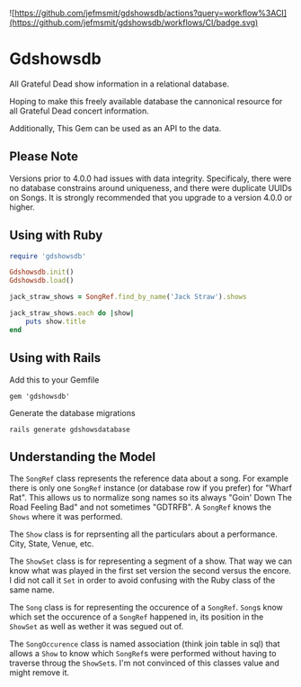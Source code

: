 ![https://github.com/jefmsmit/gdshowsdb/actions?query=workflow%3ACI](https://github.com/jefmsmit/gdshowsdb/workflows/CI/badge.svg)

# Gdshowsdb
All Grateful Dead show information in a relational database.

Hoping to make this freely available database the cannonical resource for all Grateful Dead concert information.

Additionally, This Gem can be used as an API to the data.

## Please Note
Versions prior to 4.0.0 had issues with data integrity. Specificaly, there were no database constrains around
uniqueness, and there were duplicate UUIDs on Songs. It is strongly recommended that you upgrade to a version
4.0.0 or higher.

## Using with Ruby

```ruby
require 'gdshowsdb'

Gdshowsdb.init()
Gdshowsdb.load()

jack_straw_shows = SongRef.find_by_name('Jack Straw').shows

jack_straw_shows.each do |show|
	puts show.title
end
```

## Using with Rails

Add this to your Gemfile
```
gem 'gdshowsdb'
```

Generate the database migrations
```
rails generate gdshowsdatabase
```

## Understanding the Model

The `SongRef` class represents the reference data about a song. For example there is only one `SongRef` instance (or database row if you prefer) for "Wharf Rat". This allows us to normalize song names so its always "Goin' Down The Road Feeling Bad" and not sometimes "GDTRFB". A `SongRef` knows the `Shows` where it was performed.

The `Show` class is for reprsenting all the particulars about a performance. City, State, Venue, etc.

The `ShowSet` class is for representing a segment of a show. That way we can know what was played in the first set version the second versus the encore. I did not call it `Set` in order to avoid confusing with the Ruby class of the same name.

The `Song` class is for representing the occurence of a `SongRef`. `Song`s know which set the occurence of a `SongRef` happened in, its position in the `ShowSet` as well as wether it was segued out of.

The `SongOccurence` class is named association (think join table in sql) that allows a `Show` to know which `SongRef`s were performed without having to traverse throug the `ShowSet`s. I'm not convinced of this classes value and might remove it.

